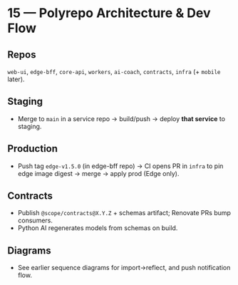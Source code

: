 # 15 — Polyrepo Architecture & Dev Flow

## Repos
`web-ui`, `edge-bff`, `core-api`, `workers`, `ai-coach`, `contracts`, `infra` (+ `mobile` later).

## Staging
- Merge to `main` in a service repo → build/push → deploy **that service** to staging.

## Production
- Push tag `edge-v1.5.0` (in edge-bff repo) → CI opens PR in `infra` to pin edge image digest → merge → apply prod (Edge only).

## Contracts
- Publish `@scope/contracts@X.Y.Z` + schemas artifact; Renovate PRs bump consumers.
- Python AI regenerates models from schemas on build.

## Diagrams
- See earlier sequence diagrams for import→reflect, and push notification flow.
